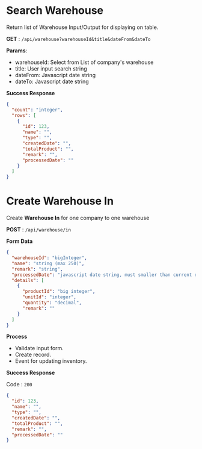 # Search Warehouse

Return list of Warehouse Input/Output for displaying on table.

**GET** : `/api/warehouse?warehouseId&title&dateFrom&dateTo`

**Params**:

 - warehouseId: Select from List of company's warehouse
 - title: User input search string
 - dateFrom: Javascript date string
 - dateTo:  Javascript date string

**Success Response**
```json
{
  "count": "integer",
  "rows": [
    {
      "id": 123,
      "name": "",
      "type": "",
      "createdDate": "",
      "totalProduct": "",
      "remark": "",
      "processedDate": ""
    }
  ]
}
```


# Create Warehouse In

Create **Warehouse In** for one company to one warehouse

**POST** : `/api/warehouse/in`

**Form Data**

```json
{
  "warehouseId": "bigInteger",
  "name": "string (max 250)",
  "remark": "string",
  "processedDate": "javascript date string, must smaller than current date time.",
  "details": [
    {
      "productId": "big integer",
      "unitId": "integer",
      "quantity": "decimal",
      "remark": ""
    }
  ]
}
```

**Process**

 - Validate input form.
 - Create record.
 - Event for updating inventory.

**Success Response**

Code : `200`

```json
{
  "id": 123,
  "name": "",
  "type": "",
  "createdDate": "",
  "totalProduct": "",
  "remark": "",
  "processedDate": ""
}
```
